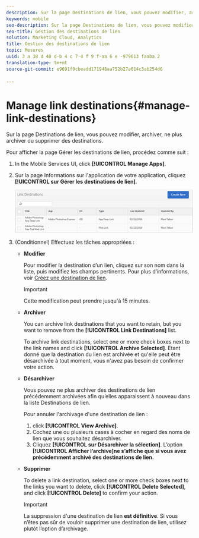 ```yaml
---
description: Sur la page Destinations de lien, vous pouvez modifier, archiver, ne plus archiver ou supprimer des destinations.
keywords: mobile
seo-description: Sur la page Destinations de lien, vous pouvez modifier, archiver, ne plus archiver ou supprimer des destinations.
seo-title: Gestion des destinations de lien
solution: Marketing Cloud, Analytics
title: Gestion des destinations de lien
topic: Mesures
uuid: 3 a 38 d 40 d-b 4 c 7-4 f 9 f-aa 6 e -979613 faaba 2
translation-type: tm+mt
source-git-commit: e9691f9cbeadd171948aa752b27a014c3ab254d6

---
```



# Manage link destinations{#manage-link-destinations}

Sur la page Destinations de lien, vous pouvez modifier, archiver, ne plus archiver ou supprimer des destinations.

Pour afficher la page Gérer les destinations de lien, procédez comme suit :

1. In the Mobile Services UI, click **[!UICONTROL Manage Apps]**.
1. Sur la page Informations sur l'application de votre application, cliquez **[!UICONTROL sur Gérer les destinations de lien]**.

   ![Destinations de lien](assets/link_destinations_list.png)

1. (Conditionnel) Effectuez les tâches appropriées : 

   * **Modifier**

      Pour modifier la destination d’un lien, cliquez sur son nom dans la liste, puis modifiez les champs pertinents. Pour plus d’informations, voir [Créez une destination de lien](/help/using/acquisition-main/c-manage-link-destinations/t-create-new-app-deep-link-destination.md).

      >[!IMPORTANT]
      >
      >Cette modification peut prendre jusqu'à 15 minutes.

   * **Archiver**

      You can archive link destinations that you want to retain, but you want to remove from the **[!UICONTROL Link Destinations]** list.

      To archive link destinations, select one or more check boxes next to the link names and click **[!UICONTROL Archive Selected]**. Etant donné que la destination du lien est archivée et qu'elle peut être désarchivée à tout moment, vous n'avez pas besoin de confirmer votre action.

   * **Désarchiver**

      Vous pouvez ne plus archiver des destinations de lien précédemment archivées afin qu’elles apparaissent à nouveau dans la liste Destinations de lien.

      Pour annuler l'archivage d'une destination de lien :

      1. click **[!UICONTROL View Archive]**.
      1. Cochez une ou plusieurs cases à cocher en regard des noms de lien que vous souhaitez désarchiver.
      1. Cliquez **[!UICONTROL sur Désarchiver la sélection]**.
      L’option **[!UICONTROL Afficher l’archive]ne s’affiche que si vous avez précédemment archivé des destinations de lien.**

   * **Supprimer**

      To delete a link destination, select one or more check boxes next to the links you want to delete, click **[!UICONTROL Delete Selected]**, and click **[!UICONTROL Delete]** to confirm your action.

      >[!IMPORTANT]
      >
      >La suppression d'une destination de lien **est définitive**. Si vous n’êtes pas sûr de vouloir supprimer une destination de lien, utilisez plutôt l’option d’archivage.




